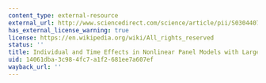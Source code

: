 ```yaml
---
content_type: external-resource
external_url: http://www.sciencedirect.com/science/article/pii/S0304407615002997
has_external_license_warning: true
license: https://en.wikipedia.org/wiki/All_rights_reserved
status: ''
title: Individual and Time Effects in Nonlinear Panel Models with Large N, T
uid: 14061dba-3c98-4fc7-a1f2-681ee7a607ef
wayback_url: ''
---
```

